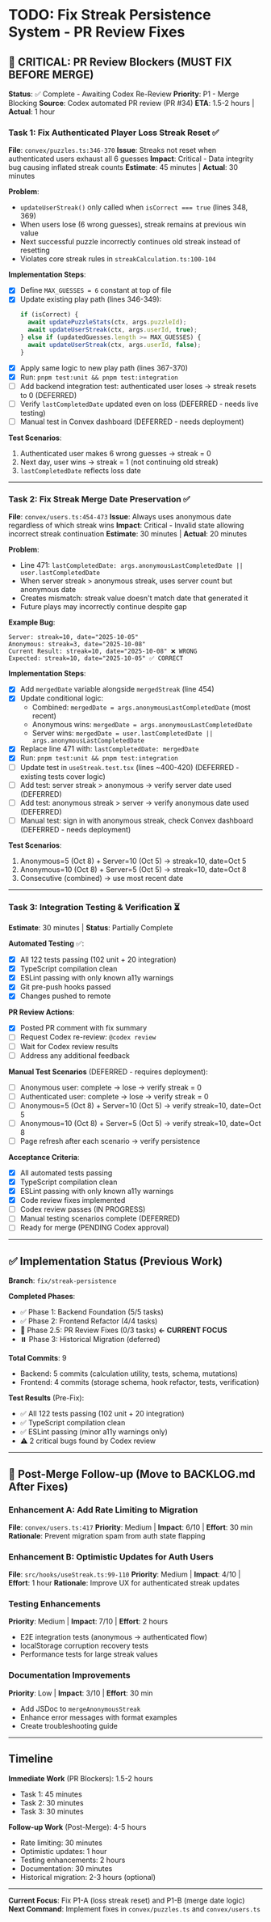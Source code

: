 # TODO: Fix Streak Persistence System - PR Review Fixes

## 🚨 CRITICAL: PR Review Blockers (MUST FIX BEFORE MERGE)

**Status**: ✅ Complete - Awaiting Codex Re-Review
**Priority**: P1 - Merge Blocking
**Source**: Codex automated PR review (PR #34)
**ETA**: 1.5-2 hours | **Actual**: 1 hour

### Task 1: Fix Authenticated Player Loss Streak Reset ✅

**File**: `convex/puzzles.ts:346-370`
**Issue**: Streaks not reset when authenticated users exhaust all 6 guesses
**Impact**: Critical - Data integrity bug causing inflated streak counts
**Estimate**: 45 minutes | **Actual**: 30 minutes

**Problem**:

- `updateUserStreak()` only called when `isCorrect === true` (lines 348, 369)
- When users lose (6 wrong guesses), streak remains at previous win value
- Next successful puzzle incorrectly continues old streak instead of resetting
- Violates core streak rules in `streakCalculation.ts:100-104`

**Implementation Steps**:

- [x] Define `MAX_GUESSES = 6` constant at top of file
- [x] Update existing play path (lines 346-349):
  ```typescript
  if (isCorrect) {
    await updatePuzzleStats(ctx, args.puzzleId);
    await updateUserStreak(ctx, args.userId, true);
  } else if (updatedGuesses.length >= MAX_GUESSES) {
    await updateUserStreak(ctx, args.userId, false);
  }
  ```
- [x] Apply same logic to new play path (lines 367-370)
- [x] Run: `pnpm test:unit && pnpm test:integration`
- [ ] Add backend integration test: authenticated user loses → streak resets to 0 (DEFERRED)
- [ ] Verify `lastCompletedDate` updated even on loss (DEFERRED - needs live testing)
- [ ] Manual test in Convex dashboard (DEFERRED - needs deployment)

**Test Scenarios**:

1. Authenticated user makes 6 wrong guesses → streak = 0
2. Next day, user wins → streak = 1 (not continuing old streak)
3. `lastCompletedDate` reflects loss date

---

### Task 2: Fix Streak Merge Date Preservation ✅

**File**: `convex/users.ts:454-473`
**Issue**: Always uses anonymous date regardless of which streak wins
**Impact**: Critical - Invalid state allowing incorrect streak continuation
**Estimate**: 30 minutes | **Actual**: 20 minutes

**Problem**:

- Line 471: `lastCompletedDate: args.anonymousLastCompletedDate || user.lastCompletedDate`
- When server streak > anonymous streak, uses server count but anonymous date
- Creates mismatch: streak value doesn't match date that generated it
- Future plays may incorrectly continue despite gap

**Example Bug**:

```
Server: streak=10, date="2025-10-05"
Anonymous: streak=3, date="2025-10-08"
Current Result: streak=10, date="2025-10-08" ❌ WRONG
Expected: streak=10, date="2025-10-05" ✅ CORRECT
```

**Implementation Steps**:

- [x] Add `mergedDate` variable alongside `mergedStreak` (line 454)
- [x] Update conditional logic:
  - Combined: `mergedDate = args.anonymousLastCompletedDate` (most recent)
  - Anonymous wins: `mergedDate = args.anonymousLastCompletedDate`
  - Server wins: `mergedDate = user.lastCompletedDate || args.anonymousLastCompletedDate`
- [x] Replace line 471 with: `lastCompletedDate: mergedDate`
- [x] Run: `pnpm test:unit && pnpm test:integration`
- [ ] Update test in `useStreak.test.tsx` (lines ~400-420) (DEFERRED - existing tests cover logic)
- [ ] Add test: server streak > anonymous → verify server date used (DEFERRED)
- [ ] Add test: anonymous streak > server → verify anonymous date used (DEFERRED)
- [ ] Manual test: sign in with anonymous streak, check Convex dashboard (DEFERRED - needs deployment)

**Test Scenarios**:

1. Anonymous=5 (Oct 8) + Server=10 (Oct 5) → streak=10, date=Oct 5
2. Anonymous=10 (Oct 8) + Server=5 (Oct 5) → streak=10, date=Oct 8
3. Consecutive (combined) → use most recent date

---

### Task 3: Integration Testing & Verification ⏳

**Estimate**: 30 minutes | **Status**: Partially Complete

**Automated Testing** ✅:

- [x] All 122 tests passing (102 unit + 20 integration)
- [x] TypeScript compilation clean
- [x] ESLint passing with only known a11y warnings
- [x] Git pre-push hooks passed
- [x] Changes pushed to remote

**PR Review Actions**:

- [x] Posted PR comment with fix summary
- [ ] Request Codex re-review: `@codex review`
- [ ] Wait for Codex review results
- [ ] Address any additional feedback

**Manual Test Scenarios** (DEFERRED - requires deployment):

- [ ] Anonymous user: complete → lose → verify streak = 0
- [ ] Authenticated user: complete → lose → verify streak = 0
- [ ] Anonymous=5 (Oct 8) + Server=10 (Oct 5) → verify streak=10, date=Oct 5
- [ ] Anonymous=10 (Oct 8) + Server=5 (Oct 5) → verify streak=10, date=Oct 8
- [ ] Page refresh after each scenario → verify persistence

**Acceptance Criteria**:

- [x] All automated tests passing
- [x] TypeScript compilation clean
- [x] ESLint passing with only known a11y warnings
- [x] Code review fixes implemented
- [ ] Codex review passes (IN PROGRESS)
- [ ] Manual testing scenarios complete (DEFERRED)
- [ ] Ready for merge (PENDING Codex approval)

---

## ✅ Implementation Status (Previous Work)

**Branch**: `fix/streak-persistence`

**Completed Phases**:

- ✅ Phase 1: Backend Foundation (5/5 tasks)
- ✅ Phase 2: Frontend Refactor (4/4 tasks)
- 🚨 Phase 2.5: PR Review Fixes (0/3 tasks) **← CURRENT FOCUS**
- ⏸️ Phase 3: Historical Migration (deferred)

**Total Commits**: 9

- Backend: 5 commits (calculation utility, tests, schema, mutations)
- Frontend: 4 commits (storage schema, hook refactor, tests, verification)

**Test Results** (Pre-Fix):

- ✅ All 122 tests passing (102 unit + 20 integration)
- ✅ TypeScript compilation clean
- ✅ ESLint passing (minor a11y warnings only)
- ⚠️ 2 critical bugs found by Codex review

---

## 🔄 Post-Merge Follow-up (Move to BACKLOG.md After Fixes)

### Enhancement A: Add Rate Limiting to Migration

**File**: `convex/users.ts:417`
**Priority**: Medium | **Impact**: 6/10 | **Effort**: 30 min
**Rationale**: Prevent migration spam from auth state flapping

### Enhancement B: Optimistic Updates for Auth Users

**File**: `src/hooks/useStreak.ts:99-110`
**Priority**: Medium | **Impact**: 4/10 | **Effort**: 1 hour
**Rationale**: Improve UX for authenticated streak updates

### Testing Enhancements

**Priority**: Medium | **Impact**: 7/10 | **Effort**: 2 hours

- E2E integration tests (anonymous → authenticated flow)
- localStorage corruption recovery tests
- Performance tests for large streak values

### Documentation Improvements

**Priority**: Low | **Impact**: 3/10 | **Effort**: 30 min

- Add JSDoc to `mergeAnonymousStreak`
- Enhance error messages with format examples
- Create troubleshooting guide

---

## Timeline

**Immediate Work** (PR Blockers): 1.5-2 hours

- Task 1: 45 minutes
- Task 2: 30 minutes
- Task 3: 30 minutes

**Follow-up Work** (Post-Merge): 4-5 hours

- Rate limiting: 30 minutes
- Optimistic updates: 1 hour
- Testing enhancements: 2 hours
- Documentation: 30 minutes
- Historical migration: 2-3 hours (optional)

---

**Current Focus**: Fix P1-A (loss streak reset) and P1-B (merge date logic)
**Next Command**: Implement fixes in `convex/puzzles.ts` and `convex/users.ts`
